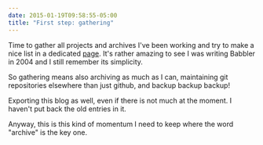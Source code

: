 ```yaml
---
date: 2015-01-19T09:58:55-05:00
title: "First step: gathering"
---
```


Time to gather all projects and archives I've been working and try to make a nice list in a dedicated <a title="Projects" href="/project/">page</a>.
It's rather amazing to see I was writing Babbler in 2004 and I still remember its simplicity.

So gathering means also archiving as much as I can, maintaining git repositories elsewhere than just github, and backup backup backup!

Exporting this blog as well, even if there is not much at the moment. I haven't put back the old entries in it.

Anyway, this is this kind of momentum I need to keep where the word "archive" is the key one.
